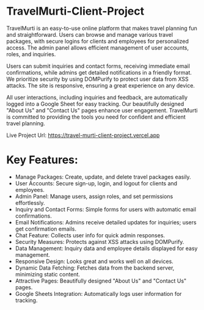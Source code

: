 # TravelMurti-Client-Project

TravelMurti is an easy-to-use online platform that makes travel planning fun and straightforward. Users can browse and manage various travel packages, with secure logins for clients and employees for personalized access. The admin panel allows efficient management of user accounts, roles, and inquiries.

Users can submit inquiries and contact forms, receiving immediate email confirmations, while admins get detailed notifications in a friendly format. We prioritize security by using DOMPurify to protect user data from XSS attacks. The site is responsive, ensuring a great experience on any device.

All user interactions, including inquiries and feedback, are automatically logged into a Google Sheet for easy tracking. Our beautifully designed "About Us" and "Contact Us" pages enhance user engagement. TravelMurti is committed to providing the tools you need for confident and efficient travel planning.

Live Project Url: https://travel-murti-client-project.vercel.app

# Key Features:

<ul>
    <li>Manage Packages: Create, update, and delete travel packages easily.</li>
    <li>User Accounts: Secure sign-up, login, and logout for clients and employees.</li>
    <li>Admin Panel: Manage users, assign roles, and set permissions effortlessly.</li>
    <li>Inquiry and Contact Forms: Simple forms for users with automatic email confirmations.</li>
    <li>Email Notifications: Admins receive detailed updates for inquiries; users get confirmation emails.</li>
    <li>Chat Feature: Collects user info for quick admin responses.</li>
    <li>Security Measures: Protects against XSS attacks using DOMPurify.</li>
    <li>Data Management: Inquiry data and employee details displayed for easy management.</li>
    <li>Responsive Design: Looks great and works well on all devices.</li>
    <li>Dynamic Data Fetching: Fetches data from the backend server, minimizing static content.</li>
    <li>Attractive Pages: Beautifully designed "About Us" and "Contact Us" pages.</li>
    <li>Google Sheets Integration: Automatically logs user information for tracking.</li>
</ul>
